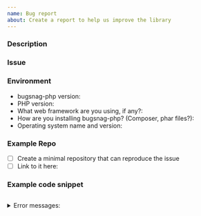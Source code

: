 ```yaml
---
name: Bug report
about: Create a report to help us improve the library
---
```


### Description
<!-- A quick description of what you're trying to accomplish -->

### Issue
<!--
  What went wrong?
-->

### Environment

* bugsnag-php version:
* PHP version:
* What web framework are you using, if any?:
* How are you installing bugsnag-php? (Composer, phar files?):
* Operating system name and version:

<!--
  Below are a few approaches you might take to communicate the issue, in
  descending order of awesomeness. Please choose one and feel free to delete
  the others from this template.
-->
### Example Repo

- [ ] Create a minimal repository that can reproduce the issue
- [ ] Link to it here:

### Example code snippet

```php

```

<!-- Error messages, if any -->
<details><summary>Error messages:</summary>

```

```
</details>

